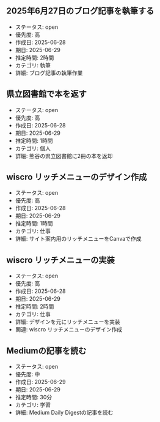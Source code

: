 ## 2025年6月27日のブログ記事を執筆する
- ステータス: open
- 優先度: 高
- 作成日: 2025-06-28
- 期日: 2025-06-29
- 推定時間: 2時間
- カテゴリ: 執筆
- 詳細: ブログ記事の執筆作業

## 県立図書館で本を返す
- ステータス: open
- 優先度: 高
- 作成日: 2025-06-28
- 期日: 2025-06-29
- 推定時間: 1時間
- カテゴリ: 個人
- 詳細: 熊谷の県立図書館に2冊の本を返却

## wiscro リッチメニューのデザイン作成
- ステータス: open
- 優先度: 高
- 作成日: 2025-06-28
- 期日: 2025-06-29
- 推定時間: 1時間
- カテゴリ: 仕事
- 詳細: サイト案内用のリッチメニューをCanvaで作成

## wiscro リッチメニューの実装
- ステータス: open
- 優先度: 高
- 作成日: 2025-06-28
- 期日: 2025-06-29
- 推定時間: 2時間
- カテゴリ: 仕事
- 詳細: デザインを元にリッチメニューを実装
- 関連: wiscro リッチメニューのデザイン作成

## Mediumの記事を読む
- ステータス: open
- 優先度: 中
- 作成日: 2025-06-29
- 期日: 2025-06-29
- 推定時間: 30分
- カテゴリ: 学習
- 詳細: Medium Daily Digestの記事を読む